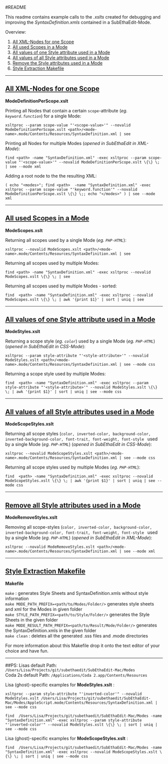 #README


This readme contains example calls to the *.xslts* created for debugging and improving the *SyntaxDefinition.xmls* contained in a SubEthaEdit-Mode.

Overview:

1. [All XML-Nodes for one Scope](#nodeForScope)
2. [All used Scopes in a Mode](#scopes)
3. [All values of one Style attribute used in a Mode](#oneStyleAttributeValues)
4. [All values of all Style attributes used in a Mode](#allStyleAttributeValues)
5. [Remove the Style attributes used in a Mode](#removeStyleAttributes)
6. [Style Extraction Makefile](#makefile)


---
## [All XML-Nodes for one Scope](id:nodeForScope)
**ModeDefinitionPerScope.xslt**


Printing all Nodes that contain a certain `scope`-attribute (*eg. `keyword.function`*) for a single Mode: 

	xsltproc --param scope-value "'<scope-value>'" --novalid ModeDefinitionPerScope.xslt <path>/<mode-name>.mode/Contents/Resources/SyntaxDefinition.xml | see

Printing all Nodes for multiple Modes (_opened in SubEthaEdit in XML-Mode_): 

	find <path> -name "SyntaxDefinition.xml" -exec xsltproc --param scope-value "'<scope-value>'" --novalid ModeDefinitionPerScope.xslt \{\} \; | see --mode xml
	
Adding a root node to the the resulting XML: 

	( echo "<modes>"; find <path>  -name "SyntaxDefinition.xml" -exec xsltproc --param scope-value "'keyword.function'" --novalid ModeDefinitionPerScope.xslt \{\} \;; echo "</modes>" ) | see --mode xml

---
## [All used Scopes in a Mode](id:scopes)
**ModeScopes.xslt**

Returning all scopes used by a single Mode (*eg. `PHP-HTML`*):

	xsltproc --novalid ModeScopes.xslt <path>/<mode-name>.mode/Contents/Resources/SyntaxDefinition.xml | see

Returning all scopes used by multiple Modes:

	find <path> -name "SyntaxDefinition.xml" -exec xsltproc --novalid ModeScopes.xslt \{\} \; | see

Returning all scopes used by multiple Modes - sorted:

	find  <path> -name "SyntaxDefinition.xml" -exec xsltproc --novalid ModeScopes.xslt \{\} \; | awk '{print $1}' | sort | uniq | see

---
## [All values of one Style attribute used in a Mode](id:oneStyleAttributeValues)
**ModeStyles.xslt**

Returning a scope style (*eg. `color`*) used by a single Mode (*eg. `PHP-HTML`*) (_opened in SubEthaEdit in CSS-Mode_):

	xsltproc --param style-attribute "'<style-attribute>'" --novalid ModeStyles.xslt <path>/<mode-name>.mode/Contents/Resources/SyntaxDefinition.xml | see --mode css

Returning a scope style used by multiple Modes:

	find  <path> -name "SyntaxDefinition.xml" -exec xsltproc --param style-attribute "'<style-attribute>'" --novalid ModeStyles.xslt \{\} \; | awk '{print $1}' | sort | uniq | see --mode css

---
## [All values of all Style attributes used in a Mode](id:allStyleAttributeValues)
**ModeScopeStyles.xslt**

Returning all scope styles (`color, inverted-color, background-color, inverted-background-color, font-trait, font-weight, font-style
` used by a single Mode (*eg. `PHP-HTML`*) (_opened in SubEthaEdit in CSS-Mode_):

	xsltproc --novalid ModeScopeStyles.xslt <path>/<mode-name>.mode/Contents/Resources/SyntaxDefinition.xml | see --mode css

Returning all scope styles used by multiple Modes (*eg. `PHP-HTML`*):

	find  <path> -name "SyntaxDefinition.xml" -exec xsltproc --novalid ModeScopeStyles.xslt \{\} \; | awk '{print $1}' | sort | uniq | see --mode css



---
## [Remove all Style attributes used in a Mode](id:removeStyleAttributes)
**ModeRemoveStyles.xslt**

Removing all scope-styles (`color, inverted-color, background-color, inverted-background-color, font-trait, font-weight, font-style
` used by a single Mode (*eg. `PHP-HTML`*) (_opened in SubEthaEdit in XML-Mode_):

	xsltproc --novalid ModeRemoveStyles.xslt <path>/<mode-name>.mode/Contents/Resources/SyntaxDefinition.xml | see --mode xml

---
## [Style Extraction Makefile](id:makefile)
**Makefile**

`make` : generates Style Sheets and SyntaxDefinition.xmls without style information  
`make MODE_PATH_PREFIX=<path/to/Modes/Folder/>` generates style sheets and xml for the Modes in given folder  
`make STYLE_PATH_PREFIX=<path/to/Style/Folder/>` generates the Style Sheets in the given folder  
`make MODE_RESULT_PATH_PREFIX=<path/to/Result/Mode/Folder/>` generates the SyntaxDefinition.xmls in the given folder  
`make clean` : deletes all the generated .sss files and .mode directories  

For more information about this Makefile drop it onto the text editor of your choice and have fun.


---
##PS:
Lisas default Path: `/Users/Lisa/Projects/git/subethaedit/SubEthaEdit-Mac/Modes`  
Coda 2s default Path: `/Applications/Coda 2.app/Contents/Resources`


Lisa (ghost)-specific examples for **ModeStyles.xslt** :

	xsltproc --param style-attribute "'inverted-color'" --novalid ModeStyles.xslt /Users/Lisa/Projects/git/subethaedit/SubEthaEdit-Mac/Modes/AppleScript.mode/Contents/Resources/SyntaxDefinition.xml | see --mode css

	find  /Users/Lisa/Projects/git/subethaedit/SubEthaEdit-Mac/Modes -name "SyntaxDefinition.xml" -exec xsltproc --param style-attribute "'inverted-color'" --novalid ModeStyles.xslt \{\} \; | sort | uniq | see --mode css

Lisa (ghost)-specific examples for **ModeScopeStyles.xslt** :

	find  /Users/Lisa/Projects/git/subethaedit/SubEthaEdit-Mac/Modes -name "SyntaxDefinition.xml" -exec xsltproc --novalid ModeScopeStyles.xslt \{\} \; | sort | uniq | see --mode css
